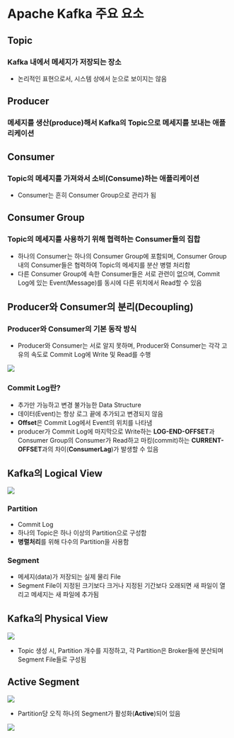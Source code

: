 # Apache Kafka 주요 요소

## Topic
### Kafka 내에서 메세지가 저장되는 장소
- 논리적인 표현으로서, 시스템 상에서 눈으로 보이지는 않음

## Producer
### 메세지를 생산(produce)해서 Kafka의 Topic으로 메세지를 보내는 애플리케이션

## Consumer
### Topic의 메세지를 가져와서 소비(Consume)하는 애플리케이션
- Consumer는 흔히 Consumer Group으로 관리가 됨

## Consumer Group
### Topic의 메세지를 사용하기 위해 협력하는 Consumer들의 집합
- 하나의 Consumer는 하나의 Consumer Group에 포함되며, Consumer Group 내의 Consumer들은 협력하여 Topic의 메세지를 분산 병렬 처리함
- 다른 Consumer Group에 속한 Consumer들은 서로 관련이 없으며, Commit Log에 있는 Event(Message)를 동시에 다른 위치에서 Read할 수 있음

## Producer와 Consumer의 분리(Decoupling)
### Producer와 Consumer의 기본 동작 방식
- Producer와 Consumer는 서로 알지 못하며, Producer와 Consumer는 각각 고유의 속도로 Commit Log에 Write 및 Read를 수행
<img src="https://user-images.githubusercontent.com/59639001/145717552-8a47da78-f300-4f0b-8ad4-71a333245cf7.png">

### Commit Log란?
- 추가만 가능하고 변경 불가능한 Data Structure
- 데이터(Event)는 항상 로그 끝에 추가되고 변경되지 않음
- **Offset**은 Commit Log에서 Event의 위치를 나타냄
- producer가 Commit Log에 마지막으로 Write하는 **LOG-END-OFFSET**과 Consumer Group의 Consumer가 Read하고 마킹(commit)하는 **CURRENT-OFFSET**과의 차이(**ConsumerLag**)가 발생할 수 있음

## Kafka의 Logical View
<img src="https://user-images.githubusercontent.com/59639001/145717910-97f54f41-c84c-4ae6-bc3d-da6223ad02ac.png">

### Partition
- Commit Log
- 하나의 Topic은 하나 이상의 Partition으로 구성함
- **병렬처리**를 위해 다수의 Partition을 사용함

### Segment
- 메세지(data)가 저장되는 실제 물리 File
- Segment File이 지정된 크기보다 크거나 지정된 기간보다 오래되면 새 파일이 열리고 메세지는 새 파일에 추가됨

## Kafka의 Physical View
<img src="https://user-images.githubusercontent.com/59639001/145718070-c89d18b0-5f6a-46e1-b8ff-68f5d63e28e1.png">

- Topic 생성 시, Partition 개수를 지정하고, 각 Partition은 Broker들에 분산되며 Segment File들로 구성됨

## Active Segment
<img src="https://user-images.githubusercontent.com/59639001/145718190-18e53010-db35-4d31-be12-750790fe3b36.png">

- Partition당 오직 하나의 Segment가 활성화(**Active**)되어 있음

<img src="https://user-images.githubusercontent.com/59639001/145718786-f65db962-aa14-434a-ada1-edc543d49139.png">
